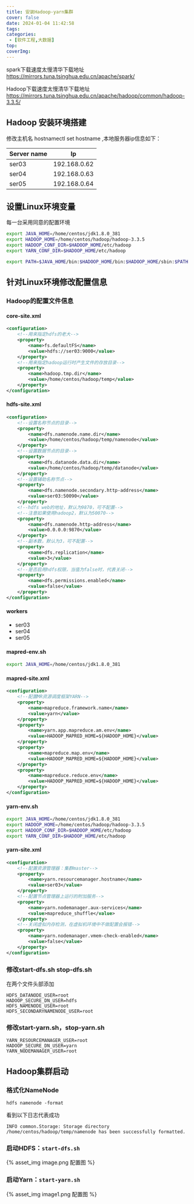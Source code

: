 ```yaml
---
title: 安装Hadoop-yarn集群
cover: false
date: 2024-01-04 11:42:58
tags:
categories:
 - [软件工程,大数据]
top:
coverImg:
---
```

spark下载速度太慢清华下载地址
https://mirrors.tuna.tsinghua.edu.cn/apache/spark/

Hadoop下载速度太慢清华下载地址
https://mirrors.tuna.tsinghua.edu.cn/apache/hadoop/common/hadoop-3.3.5/

## Hadoop 安装环境搭建

修改主机名 hostnamectl set hostname ,本地服务器ip信息如下：

| Server name | Ip           |
| ----------- | ------------ |
| ser03       | 192.168.0.62 |
| ser04       | 192.168.0.63 |
| ser05       | 192.168.0.64 |


## 设置Linux环境变量 

每一台采用同意的配置环境 

```bash
export JAVA_HOME=/home/centos/jdk1.8.0_381
export HADOOP_HOME=/home/centos/hadoop/hadoop-3.3.5
export HADOOP_CONF_DIR=$HADOOP_HOME/etc/hadoop
export YARN_CONF_DIR=$HADOOP_HOME/etc/hadoop

export PATH=$JAVA_HOME/bin:$HADOOP_HOME/bin:$HADOOP_HOME/sbin:$PATH
```

## 针对Linux环境修改配置信息

### Hadoop的配置文件信息

#### core-site.xml

```xml
<configuration>
    <!--用来指定hdfs的老大-->
    <property>
        <name>fs.defaultFS</name>
        <value>hdfs://ser03:9000</value>
    </property>
    <!--用来指定hadoop运行时产生文件的存放目录-->
    <property>
        <name>hadoop.tmp.dir</name>
        <value>/home/centos/hadoop/temp</value>
    </property>
</configuration>
```

#### hdfs-site.xml

```xml
<configuration>
    <!--设置名称节点的目录-->
    <property>
        <name>dfs.namenode.name.dir</name>
        <value>/home/centos/hadoop/temp/namenode</value>
    </property>
    <!--设置数据节点的目录-->
    <property>
        <name>dfs.datanode.data.dir</name>
        <value>/home/centos/hadoop/temp/datanode</value>
    </property>
    <!--设置辅助名称节点-->
    <property>
        <name>dfs.namenode.secondary.http-address</name>
        <value>ser03:50090</value>
    </property>
    <!--hdfs web的地址，默认为9870，可不配置-->
    <!--注意如果使用hadoop2，默认为50070-->
    <property>
        <name>dfs.namenode.http-address</name>
        <value>0.0.0.0:9870</value>
    </property>
    <!--副本数，默认为3，可不配置-->
    <property>
        <name>dfs.replication</name>
        <value>3</value>
    </property>
    <!--是否启用hdfs权限，当值为false时，代表关闭-->
    <property>
        <name>dfs.permissions.enabled</name>
        <value>false</value>
    </property>
</configuration>
```

#### workers


- ser03
- ser04
- ser05


#### mapred-env.sh

```bash
export JAVA_HOME=/home/centos/jdk1.8.0_381
```
#### mapred-site.xml

```xml
<configuration>
    <!--配置MR资源调度框架YARN-->
    <property>
        <name>mapreduce.framework.name</name>
        <value>yarn</value>
    </property>
    <property>
        <name>yarn.app.mapreduce.am.env</name>
        <value>HADOOP_MAPRED_HOME=${HADOOP_HOME}</value>
    </property>
    <property>
        <name>mapreduce.map.env</name>
        <value>HADOOP_MAPRED_HOME=${HADOOP_HOME}</value>
    </property>
    <property>
        <name>mapreduce.reduce.env</name>
        <value>HADOOP_MAPRED_HOME=${HADOOP_HOME}</value>
    </property>
</configuration>
```

#### yarn-env.sh

```bash
export JAVA_HOME=/home/centos/jdk1.8.0_381
export HADOOP_HOME=/home/centos/hadoop/hadoop-3.3.5
export HADOOP_CONF_DIR=$HADOOP_HOME/etc/hadoop
export YARN_CONF_DIR=$HADOOP_HOME/etc/hadoop
```

#### yarn-site.xml

```xml
<configuration>
    <!--配置资源管理器：集群master-->
    <property>
        <name>yarn.resourcemanager.hostname</name>
        <value>ser03</value>
    </property>
    <!--配置节点管理器上运行的附加服务-->
    <property>
        <name>yarn.nodemanager.aux-services</name>
        <value>mapreduce_shuffle</value>
    </property>
    <!--关闭虚拟内存检测，在虚拟机环境中不做配置会报错-->
    <property>
        <name>yarn.nodemanager.vmem-check-enabled</name>
        <value>false</value>
    </property>
</configuration>
```

### 修改start-dfs.sh stop-dfs.sh 

在两个文件头部添加
```
HDFS_DATANODE_USER=root
HADOOP_SECURE_DN_USER=hdfs
HDFS_NAMENODE_USER=root
HDFS_SECONDARYNAMENODE_USER=root
```

### 修改start-yarn.sh，stop-yarn.sh
```
YARN_RESOURCEMANAGER_USER=root
HADOOP_SECURE_DN_USER=yarn
YARN_NODEMANAGER_USER=root
```


## Hadoop集群启动

### 格式化NameNode

```shell
hdfs namenode -format
```

看到以下日志代表成功
```log
INFO common.Storage: Storage directory /home/centos/hadoop/temp/namenode has been successfully formatted.
```

### 启动HDFS：`start-dfs.sh`

{% asset_img image.png 配置图 %}

### 启动Yarn：`start-yarn.sh`

{% asset_img image1.png 配置图 %}

